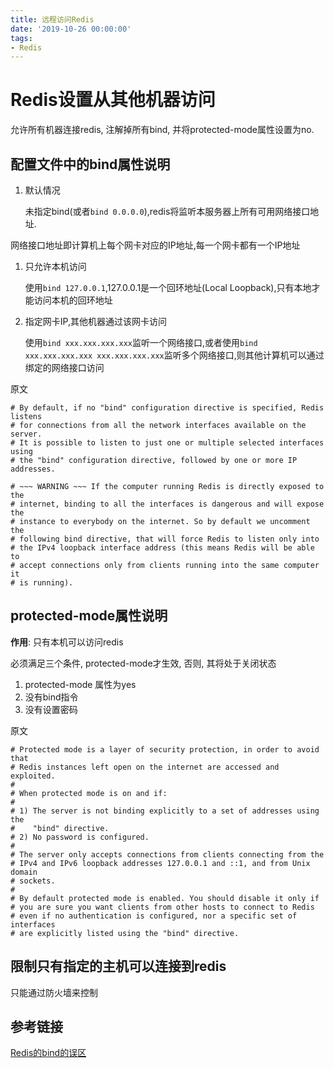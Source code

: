 ```yaml
---
title: 远程访问Redis
date: '2019-10-26 00:00:00'
tags:
- Redis
---
```


# Redis设置从其他机器访问

允许所有机器连接redis, 注解掉所有bind, 并将protected-mode属性设置为no.

## 配置文件中的bind属性说明

1. 默认情况

   未指定bind(或者`bind 0.0.0.0`),redis将监听本服务器上所有可用网络接口地址.

网络接口地址即计算机上每个网卡对应的IP地址,每一个网卡都有一个IP地址

1. 只允许本机访问

   使用`bind 127.0.0.1`,127.0.0.1是一个回环地址(Local Loopback),只有本地才能访问本机的回环地址

2. 指定网卡IP,其他机器通过该网卡访问

   使用`bind xxx.xxx.xxx.xxx`监听一个网络接口,或者使用`bind xxx.xxx.xxx.xxx xxx.xxx.xxx.xxx`监听多个网络接口,则其他计算机可以通过绑定的网络接口访问

原文

```shell
# By default, if no "bind" configuration directive is specified, Redis listens
# for connections from all the network interfaces available on the server.
# It is possible to listen to just one or multiple selected interfaces using
# the "bind" configuration directive, followed by one or more IP addresses.

# ~~~ WARNING ~~~ If the computer running Redis is directly exposed to the
# internet, binding to all the interfaces is dangerous and will expose the
# instance to everybody on the internet. So by default we uncomment the
# following bind directive, that will force Redis to listen only into
# the IPv4 loopback interface address (this means Redis will be able to
# accept connections only from clients running into the same computer it
# is running).
```

## protected-mode属性说明

**作用**: 只有本机可以访问redis

必须满足三个条件, protected-mode才生效, 否则, 其将处于关闭状态

1. protected-mode 属性为yes
2. 没有bind指令
3. 没有设置密码

原文

```shell
# Protected mode is a layer of security protection, in order to avoid that
# Redis instances left open on the internet are accessed and exploited.
#
# When protected mode is on and if:
#
# 1) The server is not binding explicitly to a set of addresses using the
#    "bind" directive.
# 2) No password is configured.
#
# The server only accepts connections from clients connecting from the
# IPv4 and IPv6 loopback addresses 127.0.0.1 and ::1, and from Unix domain
# sockets.
#
# By default protected mode is enabled. You should disable it only if
# you are sure you want clients from other hosts to connect to Redis
# even if no authentication is configured, nor a specific set of interfaces
# are explicitly listed using the "bind" directive.
```

## 限制只有指定的主机可以连接到redis

只能通过防火墙来控制

## 参考链接

[Redis的bind的误区](https://blog.csdn.net/cw_hello1/article/details/83444013)

